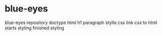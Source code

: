 # blue-eyes
blue-eyes repository
doctype
html
h1
paragraph
stylle.css
link css
to html
starts styling
finished styling
